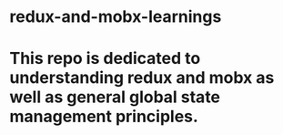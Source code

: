 # redux-and-mobx-learnings
# This repo is dedicated to understanding redux and mobx as well as general global state management principles.
